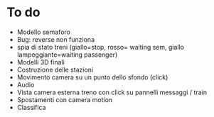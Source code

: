 # To do

  * Modello semaforo
  * Bug: reverse non funziona
  * spia di stato treni (giallo=stop, rosso= waiting sem, giallo lampeggiante=waiting passenger)
  * Modelli 3D finali
  * Costruzione delle stazioni
  * Movimento camera su un punto dello sfondo (click) 
  * Audio
  * Vista camera esterna treno con click su pannelli messaggi / train
  * Spostamenti con camera motion
  * Classifica
  